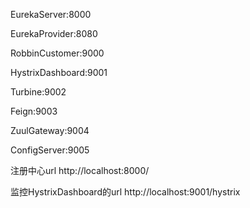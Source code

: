 EurekaServer:8000

EurekaProvider:8080

RobbinCustomer:9000

HystrixDashboard:9001

Turbine:9002

Feign:9003

ZuulGateway:9004

ConfigServer:9005



注册中心url
http://localhost:8000/

监控HystrixDashboard的url
http://localhost:9001/hystrix
